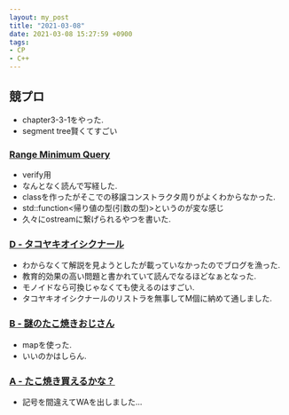 ```yaml
---
layout: my_post
title: "2021-03-08"
date: 2021-03-08 15:27:59 +0900
tags:
- CP
- C++ 
---
```

## 競プロ
- chapter3-3-1をやった.
- segment tree賢くてすごい

### [Range Minimum Query](https://judge.u-aizu.ac.jp/onlinejudge/description.jsp?id=DSL_2_A&lang=jp)
- verify用
- なんとなく読んで写経した.
- classを作ったがそこでの移譲コンストラクタ周りがよくわからなかった.
- std::function<帰り値の型(引数の型)>というのが変な感じ
- 久々にostreamに繋げられるやつを書いた.

### [D - タコヤキオイシクナール](https://atcoder.jp/contests/arc008/tasks/arc008_4)
- わからなくて解説を見ようとしたが載っていなかったのでブログを漁った.
- 教育的効果の高い問題と書かれていて読んでなるほどなぁとなった.
- モノイドなら可換じゃなくても使えるのはすごい.
- タコヤキオイシクナールのリストラを無事してM個に納めて通しました.

### [B - 謎のたこ焼きおじさん](https://atcoder.jp/contests/arc008/tasks/arc008_2)
- mapを使った.
- いいのかはしらん.

### [A - たこ焼き買えるかな？](https://atcoder.jp/contests/arc008/tasks/arc008_1)
- 記号を間違えてWAを出しました...
